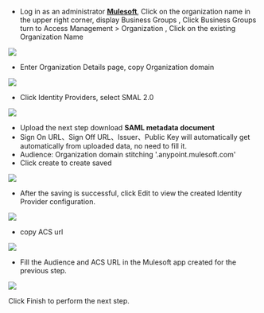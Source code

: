 <IntegrationDetailCard title="Configure Mulesoft ">

- Log in as an administrator [**Mulesoft**](https://anypoint.mulesoft.com/), Click on the organization name in the upper right corner, display Business Groups , Click Business Groups turn to Access Management > Organization , Click on the existing Organization Name

![](~@imagesZhCn/integration/mulesoft/2-1.png)

- Enter Organization Details page, copy Organization domain

![](~@imagesZhCn/integration/mulesoft/2-2.png)

- Click Identity Providers, select SMAL 2.0

![](~@imagesZhCn/integration/mulesoft/2-3.png)

- Upload the next step download **SAML metadata document**
- Sign On URL、Sign Off URL、Issuer、Public Key will automatically get automatically from uploaded data, no need to fill it.
- Audience: Organization domain stitching '.anypoint.mulesoft.com'
- Click create to create saved

![](~@imagesZhCn/integration/mulesoft/2-4.png)

- After the saving is successful, click Edit to view the created Identity Provider configuration.

![](~@imagesZhCn/integration/mulesoft/2-5.png)

- copy ACS url

![](~@imagesZhCn/integration/mulesoft/2-6.png)

- Fill the Audience and ACS URL in the Mulesoft app created for the previous step.

![](~@imagesZhCn/integration/mulesoft/2-7.png)

Click Finish to perform the next step.

</IntegrationDetailCard>
